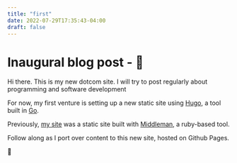 ```yaml
---
title: "first"
date: 2022-07-29T17:35:43-04:00
draft: false
---
```


# Inaugural blog post - :wave:

Hi there. This is my new dotcom site. I will try to post regularly about programming and software development

For now, my first venture is setting up a new static site using [Hugo](https://gohugo.io/), a tool built in [Go](golang.org).

Previously, [my site](andrewdcurry.com) was a static site built with [Middleman](https://middlemanapp.com/), a ruby-based tool. 

Follow along as I port over content to this new site, hosted on Github Pages.

:wave:
